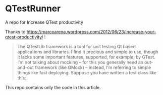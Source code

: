 # QTestRunner
A repo for Increase QTest productivity

Thanks to https://marcoarena.wordpress.com/2012/06/23/increase-your-qtest-productivity/ ! 
> The QTestLib framework is a tool for unit testing Qt based applications and libraries. I find it precious and simple to use, though it lacks some important features, supported, for example, by GTest. I’m not talking about mocking – for this you generally need an out-and-out framework (like GMock) – instead, I’m referring to simple things like fast deploying. Suppose you have written a test class like this:


This repo contains only the code in this article.
